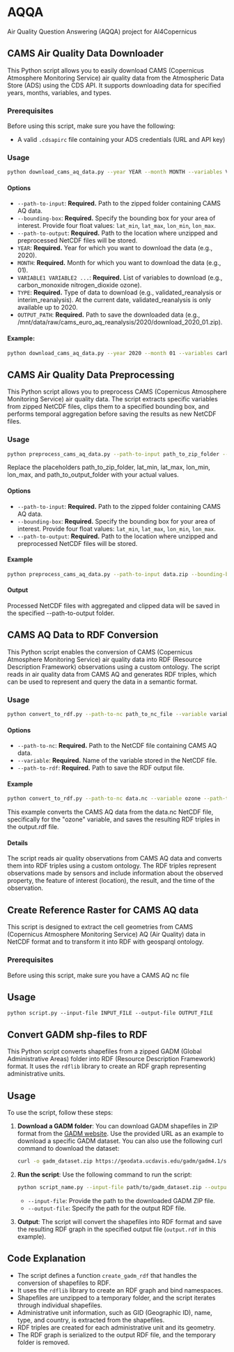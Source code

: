 # AQQA
Air Quality Question Answering (AQQA) project for AI4Copernicus


## CAMS Air Quality Data Downloader

This Python script allows you to easily download CAMS (Copernicus Atmosphere Monitoring Service) air quality data from the Atmospheric Data Store (ADS) using the CDS API. It supports downloading data for specified years, months, variables, and types.

### Prerequisites

Before using this script, make sure you have the following:

- A valid `.cdsapirc` file containing your ADS credentials (URL and API key)

### Usage 
```bash
python download_cams_aq_data.py --year YEAR --month MONTH --variables VARIABLE1 VARIABLE2 ... --type DATA_TYPE --output-path OUTPUT_PATH
```

#### Options

- `--path-to-input`: **Required.** Path to the zipped folder containing CAMS AQ data.
- `--bounding-box`: **Required.** Specify the bounding box for your area of interest. Provide four float values: `lat_min`, `lat_max`, `lon_min`, `lon_max`.
- `--path-to-output`: **Required.** Path to the location where unzipped and preprocessed NetCDF files will be stored.
- `YEAR`: **Required.** Year for which you want to download the data (e.g., 2020).
- `MONTH`: **Required.** Month for which you want to download the data (e.g., 01).
- `VARIABLE1 VARIABLE2 ...`: **Required.** List of variables to download (e.g., carbon_monoxide nitrogen_dioxide ozone).
- `TYPE`: **Required.** Type of data to download (e.g., validated_reanalysis or interim_reanalysis). At the current date, validated_reanalysis is only available up to 2020.
- `OUTPUT_PATH`: **Required.** Path to save the downloaded data (e.g., /mnt/data/raw/cams_euro_aq_reanalysis/2020/download_2020_01.zip).


#### Example:
```bash
python download_cams_aq_data.py --year 2020 --month 01 --variables carbon_monoxide nitrogen_dioxide ozone --type validated_reanalysis --output-path /path/to/output.zip
```


## CAMS Air Quality Data Preprocessing

This Python script allows you to preprocess CAMS (Copernicus Atmosphere Monitoring Service) air quality data. The script extracts specific variables from zipped NetCDF files, clips them to a specified bounding box, and performs temporal aggregation before saving the results as new NetCDF files.

### Usage 

```bash
python preprocess_cams_aq_data.py --path-to-input path_to_zip_folder --bounding-box lat_min lat_max lon_min lon_max --path-to-output path_to_output_folder
```

Replace the placeholders path_to_zip_folder, lat_min, lat_max, lon_min, lon_max, and path_to_output_folder with your actual values.

#### Options
- `--path-to-input`: **Required.** Path to the zipped folder containing CAMS AQ data.
- `--bounding-box`: **Required.** Specify the bounding box for your area of interest. Provide four float values: `lat_min`, `lat_max`, `lon_min`, `lon_max`.
- `--path-to-output`: **Required.** Path to the location where unzipped and preprocessed NetCDF files will be stored.

#### Example
```bash
python preprocess_cams_aq_data.py --path-to-input data.zip --bounding-box 45.82 50.65 8.95 17.22 --path-to-output processed_data
```

#### Output
Processed NetCDF files with aggregated and clipped data will be saved in the specified --path-to-output folder.


## CAMS AQ Data to RDF Conversion

This Python script enables the conversion of CAMS (Copernicus Atmosphere Monitoring Service) air quality data into RDF (Resource Description Framework) observations using a custom ontology. The script reads in air quality data from CAMS AQ and generates RDF triples, which can be used to represent and query the data in a semantic format.

### Usage

```bash
python convert_to_rdf.py --path-to-nc path_to_nc_file --variable variable_name --path-to-rdf path_to_rdf_file
```

#### Options

- `--path-to-nc`: **Required.** Path to the NetCDF file containing CAMS AQ data.
- `--variable`: **Required.** Name of the variable stored in the NetCDF file.
- `--path-to-rdf`: **Required.** Path to save the RDF output file.

#### Example
```bash
python convert_to_rdf.py --path-to-nc data.nc --variable ozone --path-to-rdf output.rdf
```

This example converts the CAMS AQ data from the data.nc NetCDF file, specifically for the "ozone" variable, and saves the resulting RDF triples in the output.rdf file.

#### Details
The script reads air quality observations from CAMS AQ data and converts them into RDF triples using a custom ontology. The RDF triples represent observations made by sensors and include information about the observed property, the feature of interest (location), the result, and the time of the observation.


## Create Reference Raster for CAMS AQ data

This script is designed to extract the cell geometries from CAMS (Copernicus Atmosphere Monitoring Service) AQ (Air Quality) data in NetCDF format and to transform it into RDF with geosparql ontology.

### Prerequisites

Before using this script, make sure you have a CAMS AQ nc file

## Usage

```shell
python script.py --input-file INPUT_FILE --output-file OUTPUT_FILE
```

## Convert GADM shp-files to RDF

This Python script converts shapefiles from a zipped GADM (Global Administrative Areas) folder into RDF (Resource Description Framework) format. It uses the `rdflib` library to create an RDF graph representing administrative units.

## Usage

To use the script, follow these steps:

1. **Download a GADM folder**: You can download GADM shapefiles in ZIP format from the [GADM website](https://gadm.org/). Use the provided URL as an example to download a specific GADM dataset. You can also use the following curl command to download the dataset:

    ```bash
    curl -o gadm_dataset.zip https://geodata.ucdavis.edu/gadm/gadm4.1/shp/gadm41_AUT_shp.zip
    ```

2. **Run the script**: Use the following command to run the script:

    ```bash
    python script_name.py --input-file path/to/gadm_dataset.zip --output-file output.rdf
    ```

    - `--input-file`: Provide the path to the downloaded GADM ZIP file.
    - `--output-file`: Specify the path for the output RDF file.

3. **Output**: The script will convert the shapefiles into RDF format and save the resulting RDF graph in the specified output file (`output.rdf` in this example).

## Code Explanation

- The script defines a function `create_gadm_rdf` that handles the conversion of shapefiles to RDF.
- It uses the `rdflib` library to create an RDF graph and bind namespaces.
- Shapefiles are unzipped to a temporary folder, and the script iterates through individual shapefiles.
- Administrative unit information, such as GID (Geographic ID), name, type, and country, is extracted from the shapefiles.
- RDF triples are created for each administrative unit and its geometry.
- The RDF graph is serialized to the output RDF file, and the temporary folder is removed.